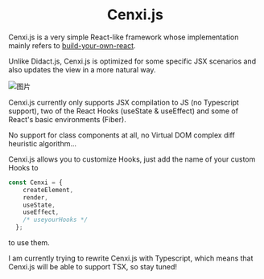 <h1 align="center"> Cenxi.js </h1>

Cenxi.js is a very simple React-like framework whose implementation mainly refers to [build-your-own-react](https://pomb.us/build-your-own-react/).

Unlike Didact.js, Cenxi.js is optimized for some specific JSX scenarios and also updates the view in a more natural way.

![图片](https://user-images.githubusercontent.com/84240546/150669384-a02bfb6f-2bce-41c4-aeb6-0d8f71f9fd02.png)

Cenxi.js currently only supports JSX compilation to JS (no Typescript support), two of the React Hooks (useState & useEffect) and some of React's basic environments (Fiber).

No support for class components at all, no Virtual DOM complex diff heuristic algorithm...

Cenxi.js allows you to customize Hooks, just add the name of your custom Hooks to 

```javascript
const Cenxi = {
    createElement,
    render,
    useState,
    useEffect,
    /* useyourHooks */
  };
```

to use them.

I am currently trying to rewrite Cenxi.js with Typescript, which means that Cenxi.js will be able to support TSX, so stay tuned!
